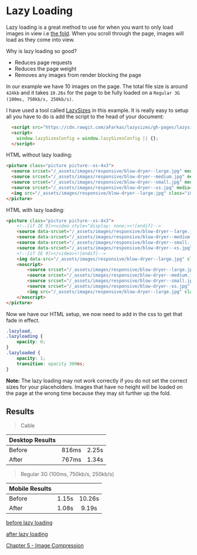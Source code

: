 # Lazy Loading

Lazy loading is a great method to use for when you want to only load images in view i.e [the fold](https://www.optimizely.com/optimization-glossary/above-the-fold/). When you scroll through the page, images will load as they come into view.

Why is lazy loading so good?

- Reduces page requests
- Reduces the page weight
- Removes any images from render blocking the page

In our example we have 10 images on the page. The total file size is around `424kb` and it takes `10.26s` for the page to be fully loaded on a `Regular 3G (100ms, 750kb/s, 250kb/s)`.


I have used a tool called [LazySizes](https://github.com/aFarkas/lazysizes) in this example. It is really easy to setup all you have to do is add the script to the head of your document:

```html
  <script src="https://cdn.rawgit.com/aFarkas/lazysizes/gh-pages/lazysizes.min.js" async=""></script>
  <script>
    window.lazySizesConfig = window.lazySizesConfig || {};
  </script>
```

HTML without lazy loading:

```html
<picture class="picture picture--xs-4x3">
  <source srcset="/_assets/images/responsive/blow-dryer--large.jpg" media="(min-width: 1024px)">
  <source srcset="/_assets/images/responsive/blow-dryer--medium.jpg" media="(min-width: 768px) and (max-width: 1023px)">
  <source srcset="/_assets/images/responsive/blow-dryer--small.jpg" media="(min-width: 481px) and (max-width: 767px)">
  <source srcset="/_assets/images/responsive/blow-dryer--xs.jpg" media="(max-width: 480px)">
  <img src="/_assets/images/responsive/blow-dryer--large.jpg" class="image" alt="title" />
</picture>
```

HTML with lazy loading:

```html
<picture class="picture picture--xs-4x3">
	<!--[if IE 9]><video style="display: none;><![endif]-->
	<source data-srcset="/_assets/images/responsive/blow-dryer--large.jpg" media="(min-width: 1024px)">
	<source data-srcset="/_assets/images/responsive/blow-dryer--medium.jpg" media="(min-width: 768px) and (max-width: 1023px)">
	<source data-srcset="/_assets/images/responsive/blow-dryer--small.jpg" media="(min-width: 481px) and (max-width: 767px)">
	<source data-srcset="/_assets/images/responsive/blow-dryer--xs.jpg" media="(max-width: 480px)">
	<!--[if IE 9]></video><![endif]-->
	<img data-src="/_assets/images/responsive/blow-dryer--large.jpg" class="image lazyload" alt="title" />
	<noscript>
		<source srcset="/_assets/images/responsive/blow-dryer--large.jpg" media="(min-width: 1024px)">
		<source srcset="/_assets/images/responsive/blow-dryer--medium.jpg" media="(min-width: 768px) and (max-width: 1023px)">
		<source srcset="/_assets/images/responsive/blow-dryer--small.jpg" media="(min-width: 481px) and (max-width: 767px)">
		<source srcset="/_assets/images/responsive/blow-dryer--xs.jpg" media="(max-width: 480px)">
		<img src="/_assets/images/responsive/blow-dryer--large.jpg" class="image" alt="title" />
	</noscript>
</picture>
```

Now we have our HTML setup, we now need to add in the css to get that fade in effect.

```css
.lazyload,
.lazyloading {
	opacity: 0;
}
.lazyloaded {
	opacity: 1;
	transition: opacity 300ms;
}
```

**Note:** The lazy loading may not work correctly if you do not set the correct sizes for your placeholders. Images that have no height will be loaded on the page at the wrong time because they may sit further up the fold.

## Results

> Cable

|Desktop Results     |      |       |
|--------------------|:----:|:-----:|
|Before              | 816ms| 2.25s|
|After               | 767ms|  1.34s|

> Regular 3G (100ms, 750kb/s, 250kb/s)

|Mobile Results      |      |       |
|--------------------|:----:|:-----:|
|Before              | 1.15s|  10.26s|
|After               | 1.08s|  9.19s|

[before lazy loading](http://performance-kit.surge.sh/03/after.html)

[after lazy loading](http://performance-kit.surge.sh/04/after.html)

[Chapter 5 - Image Compression](https://github.com/code-mattclaffey/performance-kit/tree/master/05-Image-compression/readme.md)

